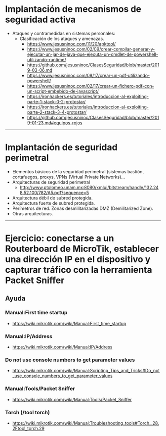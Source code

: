 # Implantación de mecanismos de seguridad activa
- Ataques y contramedidas en sistemas personales:
  - Clasificación de los ataques y amenazas.
    * https://www.jesusninoc.com/11/20/apktool/
    * https://www.jesusninoc.com/02/09/crear-compilar-generar-y-ejecutar-un-jar-de-java-que-ejecuta-un-cmdlet-de-powershell-utilizando-runtime/
    * https://github.com/jesusninoc/ClasesSeguridad/blob/master/2019-03-06.md
    * https://www.jesusninoc.com/08/17/crear-un-pdf-utilizando-powershell/
    * https://www.jesusninoc.com/02/17/crear-un-fichero-pdf-con-un-script-embebido-de-javascript/
    * https://ironhackers.es/tutoriales/introduccion-al-exploiting-parte-1-stack-0-2-protostar/
    * https://ironhackers.es/tutoriales/introduccion-al-exploiting-parte-2-stack-3-4-protostar/
    * https://github.com/jesusninoc/ClasesSeguridad/blob/master/2019-01-23.md#equipos-rojos

--------------------

# Implantación de seguridad perimetral

- Elementos básicos de la seguridad perimetral (sistemas bastión, cortafuegos, proxys, VPNs (Virtual Private Networks)…
- Arquitecturas de seguridad perimetral
  - http://www.ptolomeo.unam.mx:8080/xmlui/bitstream/handle/132.248.52.100/782/A5.pdf?sequence=5
 - Arquitectura débil de subred protegida.
 - Arquitectura fuerte de subred protegida.
 - Perímetros de red. Zonas desmilitarizadas DMZ (Demilitarized Zone).
 - Otras arquitecturas.

--------------------

# Ejercicio: conectarse a un Routerboard de MicroTik, establecer una dirección IP en el dispositivo y capturar tráfico con la herramienta Packet Sniffer

## Ayuda
### Manual:First time startup
* https://wiki.mikrotik.com/wiki/Manual:First_time_startup
### Manual:IP/Address
* https://wiki.mikrotik.com/wiki/Manual:IP/Address
### Do not use console numbers to get parameter values
* https://wiki.mikrotik.com/wiki/Manual:Scripting_Tips_and_Tricks#Do_not_use_console_numbers_to_get_parameter_values
### Manual:Tools/Packet Sniffer
* https://wiki.mikrotik.com/wiki/Manual:Tools/Packet_Sniffer
### Torch (/tool torch)
* https://wiki.mikrotik.com/wiki/Manual:Troubleshooting_tools#Torch_.28.2Ftool_torch.29
